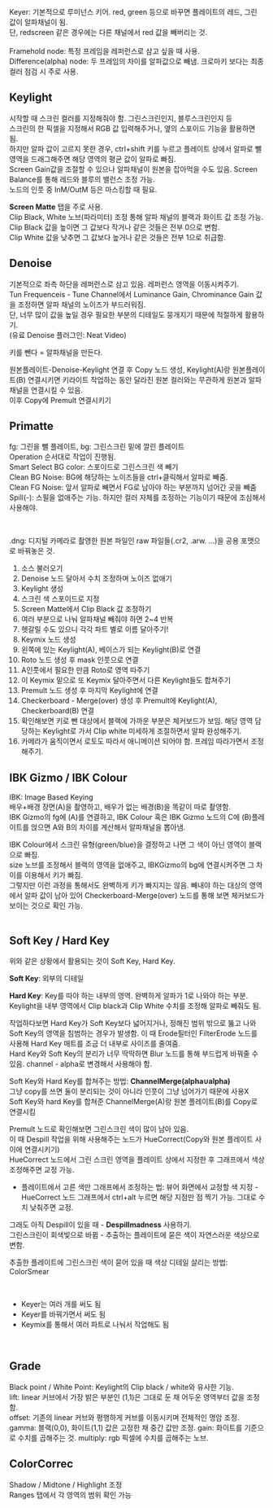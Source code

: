 Keyer: 기본적으로 루미넌스 키어. red, green 등으로 바꾸면 플레이트의 레드, 그린 값이 알파채널이 됨.    
단, redscreen 같은 경우에는 다른 채널에서 red 값을 빼버리는 것.   
<br/>
Framehold node: 특정 프레임을 레퍼런스로 삼고 싶을 때 사용.     
Difference(alpha) node: 두 프레임의 차이를 알파값으로 빼냄. 크로마키 보다는 최종 컬러 점검 시 주로 사용.      

## Keylight     
시작할 때 스크린 컬러를 지정해줘야 함. 그린스크린인지, 블루스크린인지 등     
스크린의 한 픽셀을 지정해서 RGB 값 입력해주거나, 옆의 스포이드 기능을 활용하면 됨.      
하지만 알파 값이 고르지 못한 경우, ctrl+shift 키를 누르고 플레이트 상에서 알파로 뺄 영역을 드래그해주면 해당 영역의 평균 값이 알파로 빠짐.     
Screen Gain값을 조절할 수 있으나 알파채널이 원본을 잡아먹을 수도 있음. 
Screen Balance를 통해 레드와 블루의 밸런스 조정 가능.     
노드의 인풋 중 InM/OutM 등은 마스킹할 때 필요. 

**Screen Matte** 탭을 주로 사용.    
Clip Black, White 노브(파라미터) 조정 통해 알파 채널의 블랙과 화이트 값 조정 가능. 
Clip Black 값을 높이면 그 값보다 작거나 같은 것들은 전부 0으로 변함.    
Clip White 값을 낮추면 그 값보다 높거나 같은 것들은 전부 1으로 취급함.      

## Denoise     
기본적으로 좌측 하단을 레퍼런스로 삼고 있음. 레퍼런스 영역을 이동시켜주기.     
Tun Frequenceis - Tune Channel에서 Luminance Gain, Chrominance Gain 값을 조정하면 알파 채널의 노이즈가 부드러워짐.     
단, 너무 많이 값을 높일 경우 필요한 부분의 디테일도 뭉개지기 때문에 적절하게 활용하기.     
(유료 Denoise 플러그인: Neat Video)      

키를 뺀다 = 알파채널을 만든다.    

원본플레이트-Denoise-Keylight 연결 후 Copy 노드 생성, Keylight(A)랑 원본플레이트(B) 연결시키면 키라이트 작업하는 동안 달라진 원본 컬러와는 무관하게 원본과 알파채널을 연결시킬 수 있음.    
이후 Copy에 Premult 연결시키기    

## Primatte
fg: 그린을 뺄 플레이트, bg: 그린스크린 밑에 깔린 플레이트   
Operation 순서대로 작업이 진행됨.    
Smart Select BG color: 스포이드로 그린스크린 색 빼기     
Clean BG Noise: BG에 해당하는 노이즈들을 ctrl+클릭해서 알파로 빼줌.     
Clean FG Noise: 앞서 알파로 빼면서 FG로 남아야 하는 부분까지 넘어간 곳을 빼줌     
Spill(-): 스필을 없애주는 기능. 하지만 컬러 자체를 조정하는 기능이기 때문에 조심해서 사용해야.     

<br/>

.dng: 디지털 카메라로 촬영한 원본 파일인 raw 파일들(.cr2, .arw. ...)을 공용 포맷으로 바꿔놓은 것.


1. 소스 불러오기
2. Denoise 노드 달아서 수치 조정하며 노이즈 없애기
3. Keylight 생성
4. 스크린 색 스포이드로 지정
5. Screen Matte에서 Clip Black 값 조정하기
6. 여러 부분으로 나눠 알파채널 빼줘야 하면 2~4 반복
7. 헷갈릴 수도 있으니 각각 파트 별로 이름 달아주기!
8. Keymix 노드 생성
9. 왼쪽에 있는 Keylight(A), 베이스가 되는 Keylight(B)로 연결
10. Roto 노드 생성 후 mask 인풋으로 연결
11. A인풋에서 필요한 만큼 Roto로 영역 따주기
12. 이 Keymix 밑으로 또 Keymix 달아주면서 다른 Keylight들도 합쳐주기
13. Premult 노드 생성 후 마지막 Keylight에 연결
14. Checkerboard - Merge(over) 생성 후 Premult에 Keylight(A), Checkerboard(B) 연결
15. 확인해보면 키로 뺀 대상에서 블랙에 가까운 부분은 체커보드가 보임. 해당 영역 담당하는 Keylight로 가서 Clip white 미세하게 조절하면서 알파 완성해주기. 
16. 카메라가 움직이면서 로토도 따라서 애니메이션 되어야 함. 프레임 따라가면서 조정해주기. 

## IBK Gizmo / IBK Colour
IBK: Image Based Keying    
배우+배경 장면(A)을 촬영하고, 배우가 없는 배경(B)을 똑같이 따로 촬영함.   
IBK Gizmo의 fg에 (A)를 연결하고, IBK Colour 혹은 IBK Gizmo 노드의 C에 (B)플레이트를 얹으면 A와 B의 차이를 계산해서 알파채널을 뽑아냄.    

IBK Colour에서 스크린 유형(green/blue)을 결정하고 나면 그 색이 아닌 영역이 블랙으로 빠짐.    
size 노브를 조정해서 블랙의 영역을 없애주고, IBKGizmo의 bg에 연결시켜주면 그 차이를 이용해서 키가 빠짐.   
그렇지만 이런 과정을 통해서도 완벽하게 키가 빠지지는 않음. 빼내야 하는 대상의 영역에서 알파 값이 남아 있어 Checkerboard-Merge(over) 노드를 통해 보면 체커보드가 보이는 것으로 확인 가능.    
<br/>


## Soft Key / Hard Key

위와 같은 상황에서 활용되는 것이 Soft Key, Hard Key.    

**Soft Key**: 외부의 디테일    

**Hard Key**: Key를 따야 하는 내부의 영역. 완벽하게 알파가 1로 나와야 하는 부분.    
Keylight을 내부 영역에서 Clip black과 Clip White 수치를 조정해 알파로 빼줘도 됨. 

작업하다보면 Hard Key가 Soft Key보다 넓어지거나, 정해진 범위 밖으로 뚫고 나와 Soft Key의 영역을 침범하는 경우가 발생함. 이 때 Erode필터인 FilterErode 노드를 사용해 Hard Key 매트를 조금 더 내부로 사이즈를 줄여줌.      
Hard Key와 Soft Key의 분리가 너무 딱딱하면 Blur 노드를 통해 부드럽게 바꿔줄 수 있음. channel - alpha로 변경해서 사용해야 함.   

Soft Key와 Hard Key를 합쳐주는 방법: **ChannelMerge(alpha∪alpha)**    
그냥 copy를 쓰면 둘이 분리되는 것이 아니라 인풋이 그냥 넘어가기 때문에 사용X     
Soft Key와 hard Key를 합쳐준 ChannelMerge(A)랑 원본 플레이트(B)를 Copy로 연결시킴     

Premult 노드로 확인해보면 그린스크린 색이 많이 남아 있음.  
이 때 Despill 작업을 위해 사용해주는 노드가 HueCorrect(Copy와 원본 플레이트 사이에 연결시키기)       
HueCorrect 노드에서 그린 스크린 영역을 플레이트 상에서 지정한 후 그래프에서 색상 조정해주면 교정 가능.    
* 플레이트에서 고른 색만 그래프에서 조정하는 법: 뷰어 화면에서 교정할 색 지정 - HueCorrect 노드 그래프에서 ctrl+alt 누르면 해당 지점만 점 찍기 가능. 그대로 수치 낮춰주면 교정.    

그래도 아직 Despill이 있을 때 - **Despillmadness** 사용하기.    
그린스크린이 회색빛으로 바뀜 - 추출하는 플레이트에 묻은 색이 자연스러운 색상으로 변함. 

추출한 플레이트에 그린스크린 색이 묻어 있을 때 색상 디테일 살리는 방법: ColorSmear


<br/>

* Keyer는 여러 개를 써도 됨
* Keyer를 바꿔가면서 써도 됨
* Keymix를 통해서 여러 파트로 나눠서 작업해도 됨

<br/>

## Grade
Black point / White Point: Keylight의 Clip black / white와 유사한 기능.   
lift: linear 커브에서 가장 밝은 부분인 (1,1)은 그대로 둔 채 어두운 영역부터 값을 조정함.    
offset: 기존의 linear 커브와 평행하게 커브를 이동시키며 전체적인 명암 조정.    
gamma: 블랙(0,0), 화이트(1,1) 값은 고정한 채 중간 값만 조정. 
gain: 화이트를 기준으로 수치를 곱해주는 것. 
multiply: rgb 픽셀에 수치를 곱해주는 노브.    

## ColorCorrec
Shadow / Midtone / Highlight 조정    
Ranges 탭에서 각 영역의 범위 확인 가능    
